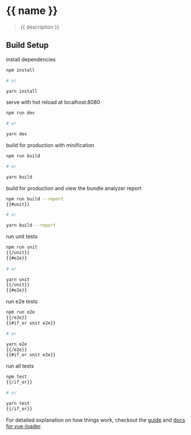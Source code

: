 # {{ name }}

> {{ description }}

## Build Setup

install dependencies
``` bash 
npm install 

# or

yarn install 
```

serve with hot reload at localhost:8080
``` bash 
npm run dev 

# or

yarn dev 
```

build for production with minification
``` bash 
npm run build 

# or

yarn build 
```

build for production and view the bundle analyzer report
``` bash 
npm run build --report
{{#unit}}

# or

yarn build --report 
```

run unit tests
``` bash
npm run unit
{{/unit}}
{{#e2e}}
 
# or

yarn unit
{{/unit}}
{{#e2e}}
```

run e2e tests
``` bash
npm run e2e
{{/e2e}}
{{#if_or unit e2e}}

# or

yarn e2e
{{/e2e}}
{{#if_or unit e2e}}
```

run all tests
``` bash 
npm test
{{/if_or}}

# or

yarn test
{{/if_or}}
```

For detailed explanation on how things work, checkout the [guide](http://vuejs-templates.github.io/webpack/) and [docs for vue-loader](http://vuejs.github.io/vue-loader).
